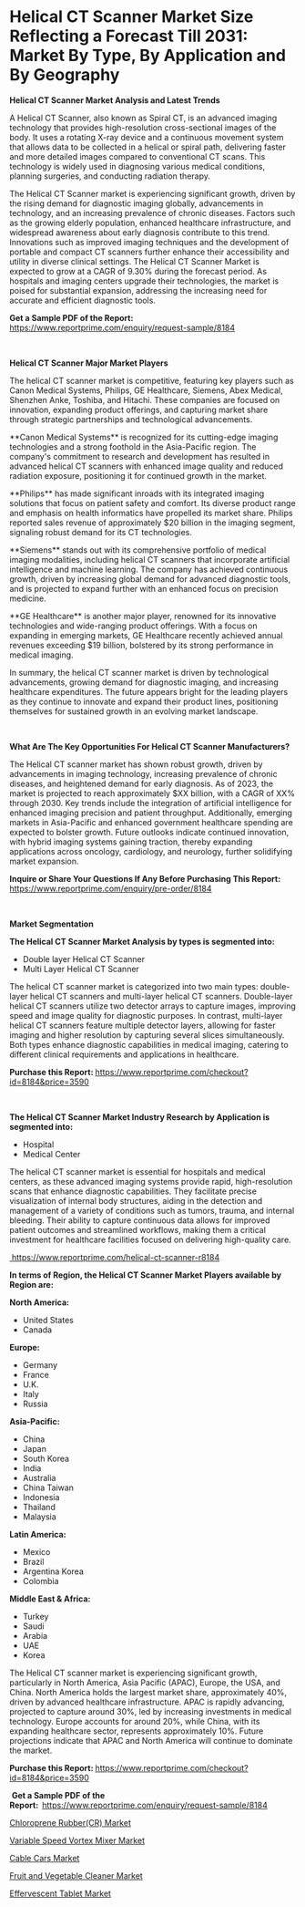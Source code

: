 <p><h1>Helical CT Scanner Market Size Reflecting a Forecast Till 2031: Market By Type, By Application and By Geography</h1></p><p><strong>Helical CT Scanner Market Analysis and Latest Trends</strong></p>
<p><p>A Helical CT Scanner, also known as Spiral CT, is an advanced imaging technology that provides high-resolution cross-sectional images of the body. It uses a rotating X-ray device and a continuous movement system that allows data to be collected in a helical or spiral path, delivering faster and more detailed images compared to conventional CT scans. This technology is widely used in diagnosing various medical conditions, planning surgeries, and conducting radiation therapy.</p><p>The Helical CT Scanner market is experiencing significant growth, driven by the rising demand for diagnostic imaging globally, advancements in technology, and an increasing prevalence of chronic diseases. Factors such as the growing elderly population, enhanced healthcare infrastructure, and widespread awareness about early diagnosis contribute to this trend. Innovations such as improved imaging techniques and the development of portable and compact CT scanners further enhance their accessibility and utility in diverse clinical settings. The Helical CT Scanner Market is expected to grow at a CAGR of 9.30% during the forecast period. As hospitals and imaging centers upgrade their technologies, the market is poised for substantial expansion, addressing the increasing need for accurate and efficient diagnostic tools.</p></p>
<p><strong>Get a Sample PDF of the Report:&nbsp;</strong> <a href="https://www.reportprime.com/enquiry/request-sample/8184">https://www.reportprime.com/enquiry/request-sample/8184</a></p>
<p>&nbsp;</p>
<p><strong>Helical CT Scanner Major Market Players</strong></p>
<p><p>The helical CT scanner market is competitive, featuring key players such as Canon Medical Systems, Philips, GE Healthcare, Siemens, Abex Medical, Shenzhen Anke, Toshiba, and Hitachi. These companies are focused on innovation, expanding product offerings, and capturing market share through strategic partnerships and technological advancements.</p><p>**Canon Medical Systems** is recognized for its cutting-edge imaging technologies and a strong foothold in the Asia-Pacific region. The company's commitment to research and development has resulted in advanced helical CT scanners with enhanced image quality and reduced radiation exposure, positioning it for continued growth in the market.</p><p>**Philips** has made significant inroads with its integrated imaging solutions that focus on patient safety and comfort. Its diverse product range and emphasis on health informatics have propelled its market share. Philips reported sales revenue of approximately $20 billion in the imaging segment, signaling robust demand for its CT technologies.</p><p>**Siemens** stands out with its comprehensive portfolio of medical imaging modalities, including helical CT scanners that incorporate artificial intelligence and machine learning. The company has achieved continuous growth, driven by increasing global demand for advanced diagnostic tools, and is projected to expand further with an enhanced focus on precision medicine.</p><p>**GE Healthcare** is another major player, renowned for its innovative technologies and wide-ranging product offerings. With a focus on expanding in emerging markets, GE Healthcare recently achieved annual revenues exceeding $19 billion, bolstered by its strong performance in medical imaging.</p><p>In summary, the helical CT scanner market is driven by technological advancements, growing demand for diagnostic imaging, and increasing healthcare expenditures. The future appears bright for the leading players as they continue to innovate and expand their product lines, positioning themselves for sustained growth in an evolving market landscape.</p></p>
<p>&nbsp;</p>
<p><strong>What Are The Key Opportunities For Helical CT Scanner Manufacturers?</strong></p>
<p><p>The Helical CT scanner market has shown robust growth, driven by advancements in imaging technology, increasing prevalence of chronic diseases, and heightened demand for early diagnosis. As of 2023, the market is projected to reach approximately $XX billion, with a CAGR of XX% through 2030. Key trends include the integration of artificial intelligence for enhanced imaging precision and patient throughput. Additionally, emerging markets in Asia-Pacific and enhanced government healthcare spending are expected to bolster growth. Future outlooks indicate continued innovation, with hybrid imaging systems gaining traction, thereby expanding applications across oncology, cardiology, and neurology, further solidifying market expansion.</p></p>
<p><strong>Inquire or Share Your Questions If Any Before Purchasing This Report:</strong> <a href="https://www.reportprime.com/enquiry/pre-order/8184">https://www.reportprime.com/enquiry/pre-order/8184</a></p>
<p>&nbsp;</p>
<p><strong>Market Segmentation</strong></p>
<p><strong>The Helical CT Scanner Market Analysis by types is segmented into:</strong></p>
<p><ul><li>Double layer Helical CT Scanner</li><li>Multi Layer Helical CT Scanner</li></ul></p>
<p><p>The helical CT scanner market is categorized into two main types: double-layer helical CT scanners and multi-layer helical CT scanners. Double-layer helical CT scanners utilize two detector arrays to capture images, improving speed and image quality for diagnostic purposes. In contrast, multi-layer helical CT scanners feature multiple detector layers, allowing for faster imaging and higher resolution by capturing several slices simultaneously. Both types enhance diagnostic capabilities in medical imaging, catering to different clinical requirements and applications in healthcare.</p></p>
<p><strong>Purchase this Report:&nbsp;</strong><a href="https://www.reportprime.com/checkout?id=8184&price=3590">https://www.reportprime.com/checkout?id=8184&price=3590</a></p>
<p>&nbsp;</p>
<p><strong>The Helical CT Scanner Market Industry Research by Application is segmented into:</strong></p>
<p><ul><li>Hospital</li><li>Medical Center</li></ul></p>
<p><p>The helical CT scanner market is essential for hospitals and medical centers, as these advanced imaging systems provide rapid, high-resolution scans that enhance diagnostic capabilities. They facilitate precise visualization of internal body structures, aiding in the detection and management of a variety of conditions such as tumors, trauma, and internal bleeding. Their ability to capture continuous data allows for improved patient outcomes and streamlined workflows, making them a critical investment for healthcare facilities focused on delivering high-quality care.</p></p>
<p><a href="https://www.reportprime.com/helical-ct-scanner-r8184">&nbsp;https://www.reportprime.com/helical-ct-scanner-r8184</a></p>
<p><strong>In terms of Region, the Helical CT Scanner Market Players available by Region are:</strong></p>
<p>
    <p> <strong> North America: </strong>
        <ul>
            <li>United States</li>
            <li>Canada</li>
        </ul>
        </p> 
    <p> <strong> Europe: </strong>
        <ul>
            <li>Germany</li>
            <li>France</li>
            <li>U.K.</li>
            <li>Italy</li>
            <li>Russia</li>
        </ul>
        </p> 
    <p> <strong> Asia-Pacific: </strong>
        <ul>
            <li>China</li>
            <li>Japan</li>
            <li>South Korea</li>
            <li>India</li>
            <li>Australia</li>
            <li>China Taiwan</li>
            <li>Indonesia</li>
            <li>Thailand</li>
            <li>Malaysia</li>
        </ul>
        </p> 
    <p> <strong> Latin America: </strong>
        <ul>
            <li>Mexico</li>
            <li>Brazil</li>
            <li>Argentina Korea</li>
            <li>Colombia</li>
        </ul>
        </p> 
    <p> <strong> Middle East & Africa: </strong>
        <ul>
            <li>Turkey</li>
            <li>Saudi</li>
            <li>Arabia</li>
            <li>UAE</li>
            <li>Korea</li>
        </ul>
    </p>
    </p>
<p><p>The Helical CT scanner market is experiencing significant growth, particularly in North America, Asia Pacific (APAC), Europe, the USA, and China. North America holds the largest market share, approximately 40%, driven by advanced healthcare infrastructure. APAC is rapidly advancing, projected to capture around 30%, led by increasing investments in medical technology. Europe accounts for around 20%, while China, with its expanding healthcare sector, represents approximately 10%. Future projections indicate that APAC and North America will continue to dominate the market.</p></p>
<p><strong>Purchase this Report: </strong><a href="https://www.reportprime.com/checkout?id=8184&price=3590">https://www.reportprime.com/checkout?id=8184&price=3590</a></p>
<p>&nbsp;<strong>Get a Sample PDF of the Report:&nbsp;&nbsp;</strong><a href="https://www.reportprime.com/enquiry/request-sample/8184">https://www.reportprime.com/enquiry/request-sample/8184</a></p>
<p><strong></strong></p>
<p><p><a href="https://issuu.com/reportprime-2/docs/chloroprene-rubbercr-market-size-20_00ac9e31bfda7b">Chloroprene Rubber(CR) Market</a></p><p><a href="https://medium.com/@charles.fisher4346/variable-speed-vortex-mixer-market-size-share-analysis-growth-trends-forecasts-2024-2031-0461edfe29ab">Variable Speed Vortex Mixer Market</a></p><p><a href="https://issuu.com/reportprime-2/docs/cable-cars-market-size-2030.pptx_9ce2f160f088cf">Cable Cars Market</a></p><p><a href="https://www.linkedin.com/pulse/what-emerging-market-trends-fruit-vegetable-cleaner-detailed-bp3jc?trackingId=xDAlGuJqRtOUW9XcgS0vDQ%3D%3D">Fruit and Vegetable Cleaner Market</a></p><p><a href="https://www.linkedin.com/pulse/effervescent-tablet-market-size-share-trends-analysis-report-jjnae?trackingId=Frtvh03cSDyQXY2DemKOPw%3D%3D">Effervescent Tablet Market</a></p></p>